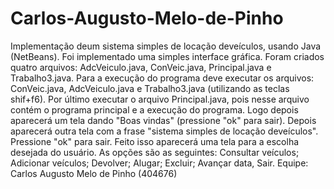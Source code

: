# Carlos-Augusto-Melo-de-Pinho
Implementação deum sistema simples de locação deveículos, usando Java (NetBeans).
Foi implementado uma simples interface gráfica.
Foram criados quatro arquivos: AdcVeiculo.java, ConVeic.java, Principal.java e Trabalho3.java.
Para a execução do programa deve executar os arquivos: ConVeic.java, AdcVeiculo.java e 
Trabalho3.java (utilizando as teclas shif+f6). Por último executar o arquivo Principal.java,
pois nesse arquivo contém o programa principal e a execução do programa.
Logo depois aparecerá um tela dando "Boas vindas" (pressione "ok" para sair).
Depois aparecerá outra tela com a frase "sistema simples de locação deveículos". Pressione "ok" 
para sair.
Feito isso aparecerá uma tela para a escolha desejada do usuário.
As opções são as seguintes: 
Consultar veículos;
Adicionar veículos;
Devolver;
Alugar;
Excluir;
Avançar data, 
Sair.
Equipe:
Carlos Augusto Melo de Pinho (404676)
